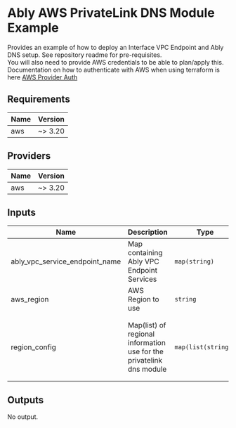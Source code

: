 # Ably AWS PrivateLink DNS Module Example

Provides an example of how to deploy an Interface VPC Endpoint and Ably DNS setup. See repository readme for pre-requisites.  
You will also need to provide AWS credentials to be able to plan/apply this. Documentation on how to authenticate with AWS when using terraform is here [AWS Provider Auth](https://registry.terraform.io/providers/hashicorp/aws/latest/docs#authentication-and-configuration)

## Requirements

| Name | Version |
|------|---------|
| aws | ~> 3.20 |

## Providers

| Name | Version |
|------|---------|
| aws | ~> 3.20 |

## Inputs

| Name | Description | Type | Default | Required |
|------|-------------|------|---------|:--------:|
| ably\_vpc\_service\_endpoint\_name | Map containing Ably VPC Endpoint Services | `map(string)` | <pre>{<br>  "eu-west-1": "com.amazonaws.vpce.eu-west-1.vpce-svc-XXXX"<br>}</pre> | no |
| aws\_region | AWS Region to use | `string` | `"eu-west-1"` | no |
| region\_config | Map(list) of regional information use for the privatelink dns module | `map(list(string))` | <pre>{<br>  "eu-west-1": [<br>    "eu-west-1a",<br>    "eu-west-1b",<br>    "eu-west-1c"<br>  ]<br>}</pre> | no |

## Outputs

No output.


